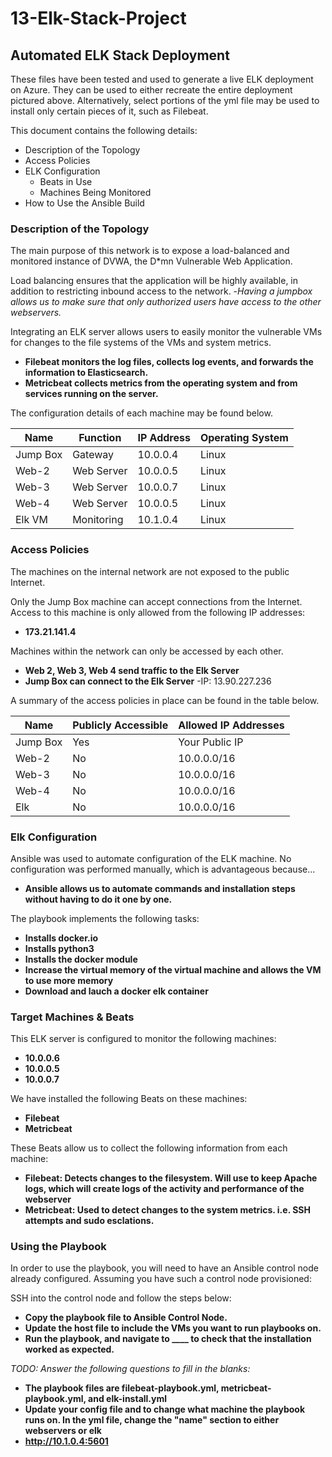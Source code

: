 # 13-Elk-Stack-Project

## Automated ELK Stack Deployment




These files have been tested and used to generate a live ELK deployment on Azure. They can be used to either recreate the entire deployment pictured above. Alternatively, select portions of the yml file may be used to install only certain pieces of it, such as Filebeat.



This document contains the following details:
- Description of the Topology
- Access Policies
- ELK Configuration
  - Beats in Use
  - Machines Being Monitored
- How to Use the Ansible Build


### Description of the Topology

The main purpose of this network is to expose a load-balanced and monitored instance of DVWA, the D*mn Vulnerable Web Application.

Load balancing ensures that the application will be highly available, in addition to restricting inbound access to the network.
-_Having a jumpbox allows us to make sure that only authorized users have access to the other webservers._ 

Integrating an ELK server allows users to easily monitor the vulnerable VMs for changes to the file systems of the VMs and system metrics.
- __Filebeat monitors the log files, collects log events, and forwards the information to Elasticsearch.__ 
- __Metricbeat collects metrics from the operating system and from services running on the server.__ 

The configuration details of each machine may be found below.


| Name     | Function | IP Address | Operating System |
|----------|----------|------------|------------------|
| Jump Box | Gateway  | 10.0.0.4   | Linux            |
| Web-2    |Web Server| 10.0.0.5   | Linux            |
| Web-3    |Web Server| 10.0.0.7   | Linux            |
| Web-4    |Web Server| 10.0.0.5   | Linux            |
| Elk VM   |Monitoring| 10.1.0.4   | Linux            |

### Access Policies

The machines on the internal network are not exposed to the public Internet. 

Only the Jump Box machine can accept connections from the Internet. Access to this machine is only allowed from the following IP addresses:
- __173.21.141.4__

Machines within the network can only be accessed by each other.
- __Web 2, Web 3, Web 4 send traffic to the Elk Server__
- __Jump Box can connect to the Elk Server__
	-IP: 13.90.227.236

A summary of the access policies in place can be found in the table below.

| Name     | Publicly Accessible | Allowed IP Addresses |
|----------|---------------------|----------------------|
| Jump Box | Yes                 | Your Public IP       |
|   Web-2  | No                  | 10.0.0.0/16          |
|   Web-3  | No                  | 10.0.0.0/16          |
|   Web-4  | No                  | 10.0.0.0/16          |
|   Elk    | No                  | 10.0.0.0/16          |  
### Elk Configuration

Ansible was used to automate configuration of the ELK machine. No configuration was performed manually, which is advantageous because...
- __Ansible allows us to automate commands and installation steps without having to do it one by one.__ 

The playbook implements the following tasks:
- __Installs docker.io__
- __Installs python3__
- __Installs the docker module__
- __Increase the virtual memory of the virtual machine and allows the VM to use more memory__
- __Download and lauch a docker elk container__




### Target Machines & Beats
This ELK server is configured to monitor the following machines:
- __10.0.0.6__
- __10.0.0.5__
- __10.0.0.7__

We have installed the following Beats on these machines:
- __Filebeat__
- __Metricbeat__

These Beats allow us to collect the following information from each machine:
- __Filebeat: Detects changes to the filesystem. Will use to keep Apache logs, which will create logs of the activity and performance of the webserver__
- __Metricbeat: Used to detect changes to the system metrics. i.e. SSH attempts and sudo esclations.__ 

### Using the Playbook
In order to use the playbook, you will need to have an Ansible control node already configured. Assuming you have such a control node provisioned: 

SSH into the control node and follow the steps below:
- __Copy the playbook file to Ansible Control Node.__
- __Update the host file to include the VMs you want to run playbooks on.__ 
- __Run the playbook, and navigate to ____ to check that the installation worked as expected.__

_TODO: Answer the following questions to fill in the blanks:_
- __The playbook files are filebeat-playbook.yml, metricbeat-playbook.yml, and elk-install.yml__
- __Update your config file and to change what machine the playbook runs on. In the yml file, change the "name" section to either webservers or elk__
- __http://10.1.0.4:5601__
